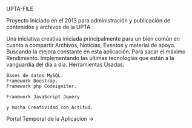 UPTA-FILE

Proyecto Iniciado en el 2013 para administración y publicación de contenidos y archivos de la UPTA

Una iniciativa creativa iniciada principalmente para un bien común en cuanto a compartir Archivos, Noticias, Eventos y material de apoyo. Buscando la mejora constante en esta aplicación. Para sacar el máximo Rendimiento. Implementando las ultimas tecnologías que están a la vanguardia del día a día. Herramientas Usadas:

    Bases de datos MySQL.
    Framework Boostrap.
    Framework php Codeigniter.

    Framework JavaScript Jquery

    y mucha Creatividad con Actitud.

Portal Temporal de la Aplicacion -> 
